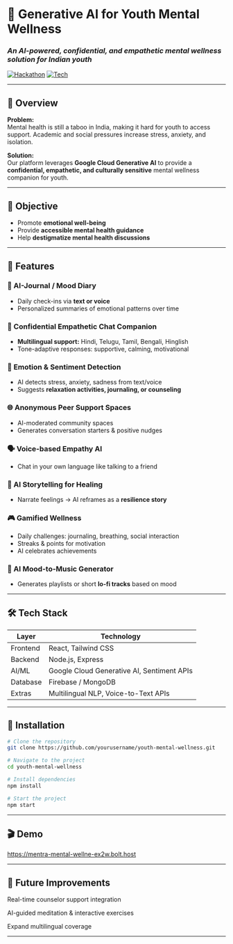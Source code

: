 # 🌱 Generative AI for Youth Mental Wellness
### *An AI-powered, confidential, and empathetic mental wellness solution for Indian youth*

[![Hackathon](https://img.shields.io/badge/Hackathon-2025-blue?style=for-the-badge)]()
[![Tech](https://img.shields.io/badge/Tech-Google%20Cloud%20AI%2CReact%2CNodeJS%2CFirebase-yellow?style=for-the-badge)]()

---

## 🌟 Overview

**Problem:**  
Mental health is still a taboo in India, making it hard for youth to access support. Academic and social pressures increase stress, anxiety, and isolation.  

**Solution:**  
Our platform leverages **Google Cloud Generative AI** to provide a **confidential, empathetic, and culturally sensitive** mental wellness companion for youth.  

---

## 🎯 Objective

- Promote **emotional well-being**  
- Provide **accessible mental health guidance**  
- Help **destigmatize mental health discussions**  

---

## 🔑 Features

### 📝 AI-Journal / Mood Diary
- Daily check-ins via **text or voice**  
- Personalized summaries of emotional patterns over time  

### 💬 Confidential Empathetic Chat Companion
- **Multilingual support:** Hindi, Telugu, Tamil, Bengali, Hinglish  
- Tone-adaptive responses: supportive, calming, motivational  

### 🧠 Emotion & Sentiment Detection
- AI detects stress, anxiety, sadness from text/voice  
- Suggests **relaxation activities, journaling, or counseling**  

### 🌐 Anonymous Peer Support Spaces
- AI-moderated community spaces  
- Generates conversation starters & positive nudges  

### 🗣 Voice-based Empathy AI
- Chat in your own language like talking to a friend  

### 📖 AI Storytelling for Healing
- Narrate feelings → AI reframes as a **resilience story**  

### 🎮 Gamified Wellness
- Daily challenges: journaling, breathing, social interaction  
- Streaks & points for motivation  
- AI celebrates achievements  

### 🎵 AI Mood-to-Music Generator
- Generates playlists or short **lo-fi tracks** based on mood  

---

## 🛠 Tech Stack

| Layer        | Technology                                     |
|--------------|-----------------------------------------------|
| Frontend     | React, Tailwind CSS                           |
| Backend      | Node.js, Express                              |
| AI/ML        | Google Cloud Generative AI, Sentiment APIs    |
| Database     | Firebase / MongoDB                            |
| Extras       | Multilingual NLP, Voice-to-Text APIs         |

---

## 🚀 Installation

```bash
# Clone the repository
git clone https://github.com/yourusername/youth-mental-wellness.git

# Navigate to the project
cd youth-mental-wellness

# Install dependencies
npm install

# Start the project
npm start
```
---
## 🎬 Demo

https://mentra-mental-wellne-ex2w.bolt.host

---
## 🔮 Future Improvements

Real-time counselor support integration

AI-guided meditation & interactive exercises

Expand multilingual coverage

---
